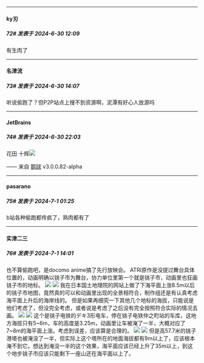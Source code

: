 ﻿
*****

####  ky刃  
##### 72#       发表于 2024-6-30 12:09

有生肉了


*****

####  名津流  
##### 73#       发表于 2024-6-30 14:07

听说偷跑了？但P2P站点上搜不到资源啊，泥潭有好心人放源吗


*****

####  JetBrains  
##### 74#       发表于 2024-6-30 22:03

花田 十辉<img src="https://static.saraba1st.com/image/smiley/face2017/037.png" referrerpolicy="no-referrer">

—— 来自 [鹅球](https://www.pgyer.com/xfPejhuq) v3.0.0.82-alpha


*****

####  pasarano  
##### 75#       发表于 2024-7-1 01:25

b站各种偷跑都传疯了，熟肉都有了


*****

####  实津二三  
##### 76#       发表于 2024-7-1 14:01

也不算偷跑吧，是docomo anime搞了先行放映会。
ATRI原作是没提过舞台具体位置的，动画明确以铫子市为舞台，协力单位里第一个就是铫子市，动画里也狂画铫子市的地标。
<img src="https://p.sda1.dev/18/fffce2694ca1d1d4c0aeeaae0cf2e78c/image.jpg" referrerpolicy="no-referrer">
<img src="https://p.sda1.dev/18/521c76848675401abad7434970915271/image.jpg" referrerpolicy="no-referrer">
我在日本国土地理院的网站上做了下海平面上涨8.5m以后的铫子市地图，竟然真的可以和动画里出现的全景相符合，制作组还是有认真考虑海平面上升后的海岸线的。
但是如果再细究一下其他几个地标的海拔，只能说是他们考虑了，但没完全考虑，或者说是考虑了之后没有完全按照符合实际的情况去画。
<img src="https://p.sda1.dev/18/2568da8b8c798d485e12bd0aec18cd1c/image.jpg" referrerpolicy="no-referrer">
<img src="https://p.sda1.dev/18/358fd3baa5caee90b567353d2287dad2/image.jpg" referrerpolicy="no-referrer">
这个是铫子电铁的デキ3形电车，停在铫子电铁仲之町站的车库，这地方海拔只有5~6m，车的高度是3.25m，动画里让车被淹了一半，大概对应了7~8m的海平面上涨。考虑到误差，应该算是合理的。
<img src="https://p.sda1.dev/18/7f831ddfc2842f71add012bb32b42146/image.jpg" referrerpolicy="no-referrer">
<img src="https://p.sda1.dev/18/9af4e8724470f886c5bf29d272c4a670/image.jpg" referrerpolicy="no-referrer">
但是高57.7米的铫子港塔也被淹没了一半，但实际上这个塔所在的地面海拔都有9m以上了，应该根本淹不到它。想达到淹没一半的这个效果，海平面应该已经上升了35m以上，到这个地步铫子市应该只能剩下一座山还在海平面以上了。

